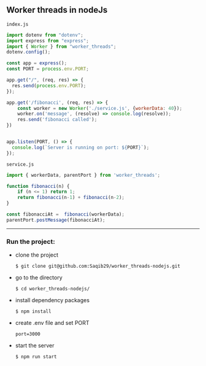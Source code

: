 ## Worker threads in nodeJs

`index.js`
```js
import dotenv from "dotenv";
import express from "express";
import { Worker } from "worker_threads";
dotenv.config();

const app = express();
const PORT = process.env.PORT;

app.get("/", (req, res) => {
  res.send(process.env.PORT);
});

app.get('/fibonacci', (req, res) => {
    const worker = new Worker('./service.js', {workerData: 40});
    worker.on('message', (resolve) => console.log(resolve));
    res.send('fibonacci called');
})


app.listen(PORT, () => {
  console.log(`Server is running on port: ${PORT}`);
});
```


`service.js`
```js
import { workerData, parentPort } from 'worker_threads';

function fibonacci(n) {
    if (n <= 1) return 1;
    return fibonacci(n-1) + fibonacci(n-2);
}

const fibonacciAt =  fibonacci(workerData);
parentPort.postMessage(fibonacciAt);
```


---

### Run the project:

* clone the project

    ```$ git clone git@github.com:Saqib29/worker_threads-nodejs.git```
* go to the directory

    `$ cd worker_threads-nodejs/`
* install dependency packages

    `$ npm install`

* create .env file and set PORT

    `port=3000`
* start the server

    `$ npm run start`